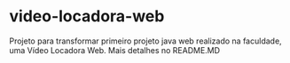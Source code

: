 # video-locadora-web
Projeto para transformar primeiro projeto java web realizado na faculdade, uma Vídeo Locadora Web. Mais detalhes no README.MD
